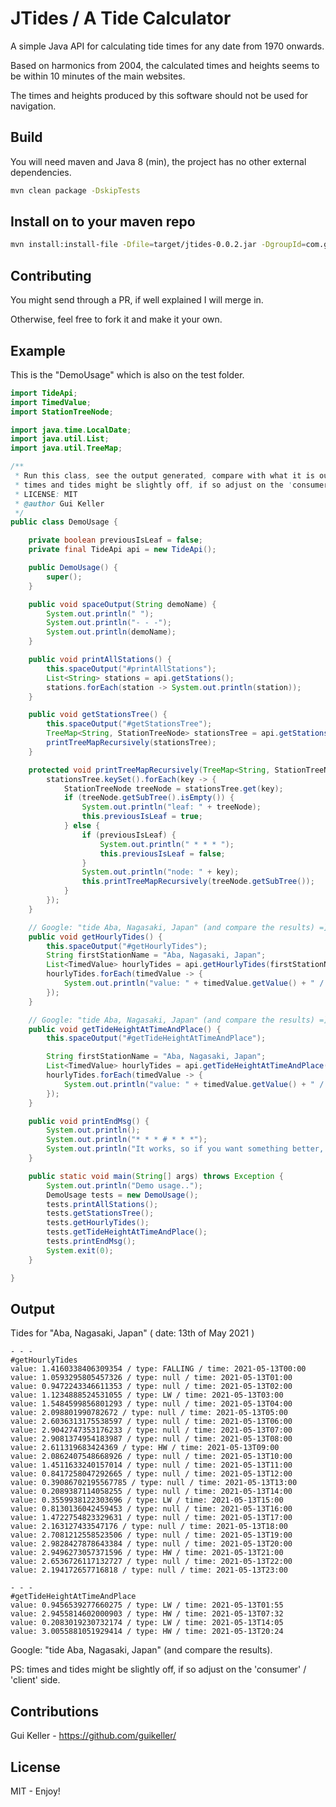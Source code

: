 # JTides / A Tide Calculator

A simple Java API for calculating tide times for any date from 1970 onwards. 

Based on harmonics from 2004, the calculated times and heights seems to be within 10 minutes of the main websites.

The times and heights produced by this software should not be used for navigation.

## Build

You will need maven and Java 8 (min), the project has no other external dependencies.
```bash
mvn clean package -DskipTests
```

## Install on to your maven repo
```bash
mvn install:install-file -Dfile=target/jtides-0.0.2.jar -DgroupId=com.github -DartifactId=jtides -Dversion=0.0.2 -Dpackaging=jar
```

## Contributing

You might send through a PR, if well explained I will merge in.

Otherwise, feel free to fork it and make it your own.

## Example

This is the "DemoUsage" which is also on the test folder.

```java
import TideApi;
import TimedValue;
import StationTreeNode;

import java.time.LocalDate;
import java.util.List;
import java.util.TreeMap;

/**
 * Run this class, see the output generated, compare with what it is out there (google)
 * times and tides might be slightly off, if so adjust on the 'consumer' / 'client'
 * LICENSE: MIT
 * @author Gui Keller
 */
public class DemoUsage {

    private boolean previousIsLeaf = false;
    private final TideApi api = new TideApi();

    public DemoUsage() {
        super();
    }

    public void spaceOutput(String demoName) {
        System.out.println(" ");
        System.out.println("- - -");
        System.out.println(demoName);
    }

    public void printAllStations() {
        this.spaceOutput("#printAllStations");
        List<String> stations = api.getStations();
        stations.forEach(station -> System.out.println(station));
    }

    public void getStationsTree() {
        this.spaceOutput("#getStationsTree");
        TreeMap<String, StationTreeNode> stationsTree = api.getStationsTree();
        printTreeMapRecursively(stationsTree);
    }

    protected void printTreeMapRecursively(TreeMap<String, StationTreeNode> stationsTree) {
        stationsTree.keySet().forEach(key -> {
            StationTreeNode treeNode = stationsTree.get(key);
            if (treeNode.getSubTree().isEmpty()) {
                System.out.println("leaf: " + treeNode);
                this.previousIsLeaf = true;
            } else {
                if (previousIsLeaf) {
                    System.out.println(" * * * ");
                    this.previousIsLeaf = false;
                }
                System.out.println("node: " + key);
                this.printTreeMapRecursively(treeNode.getSubTree());
            }
        });
    }

    // Google: "tide Aba, Nagasaki, Japan" (and compare the results) =]
    public void getHourlyTides() {
        this.spaceOutput("#getHourlyTides");
        String firstStationName = "Aba, Nagasaki, Japan";
        List<TimedValue> hourlyTides = api.getHourlyTides(firstStationName, LocalDate.now());
        hourlyTides.forEach(timedValue -> {
            System.out.println("value: " + timedValue.getValue() + " / type: " + timedValue.getType() + " / time: " + timedValue.getCalendar());
        });
    }

    // Google: "tide Aba, Nagasaki, Japan" (and compare the results) =]
    public void getTideHeightAtTimeAndPlace() {
        this.spaceOutput("#getTideHeightAtTimeAndPlace");

        String firstStationName = "Aba, Nagasaki, Japan";
        List<TimedValue> hourlyTides = api.getTideHeightAtTimeAndPlace(firstStationName, LocalDate.now());
        hourlyTides.forEach(timedValue -> {
            System.out.println("value: " + timedValue.getValue() + " / type: " + timedValue.getType() + " / time: " + timedValue.getCalendar());
        });
    }

    public void printEndMsg() {
        System.out.println();
        System.out.println("* * * # * * *");
        System.out.println("It works, so if you want something better, clone this repo and do it yourself.");
    }

    public static void main(String[] args) throws Exception {
        System.out.println("Demo usage..");
        DemoUsage tests = new DemoUsage();
        tests.printAllStations();
        tests.getStationsTree();
        tests.getHourlyTides();
        tests.getTideHeightAtTimeAndPlace();
        tests.printEndMsg();
        System.exit(0);
    }

}
```

## Output
Tides for "Aba, Nagasaki, Japan" ( date: 13th of May 2021 )

```log
- - -
#getHourlyTides
value: 1.4160338406309354 / type: FALLING / time: 2021-05-13T00:00
value: 1.0593295805457326 / type: null / time: 2021-05-13T01:00
value: 0.9472243346611353 / type: null / time: 2021-05-13T02:00
value: 1.1234888524531055 / type: LW / time: 2021-05-13T03:00
value: 1.5484599856801293 / type: null / time: 2021-05-13T04:00
value: 2.098801990782672 / type: null / time: 2021-05-13T05:00
value: 2.6036313175538597 / type: null / time: 2021-05-13T06:00
value: 2.9042747353176233 / type: null / time: 2021-05-13T07:00
value: 2.9081374954183987 / type: null / time: 2021-05-13T08:00
value: 2.611319683424369 / type: HW / time: 2021-05-13T09:00
value: 2.0862407548668926 / type: null / time: 2021-05-13T10:00
value: 1.4511633240157014 / type: null / time: 2021-05-13T11:00
value: 0.8417258047292665 / type: null / time: 2021-05-13T12:00
value: 0.39086702195567785 / type: null / time: 2021-05-13T13:00
value: 0.2089387114058255 / type: null / time: 2021-05-13T14:00
value: 0.3559938122303696 / type: LW / time: 2021-05-13T15:00
value: 0.8130136042459453 / type: null / time: 2021-05-13T16:00
value: 1.4722754823329631 / type: null / time: 2021-05-13T17:00
value: 2.163127433547176 / type: null / time: 2021-05-13T18:00
value: 2.7081212558523506 / type: null / time: 2021-05-13T19:00
value: 2.9828427878643384 / type: null / time: 2021-05-13T20:00
value: 2.9496273057371596 / type: HW / time: 2021-05-13T21:00
value: 2.6536726117132727 / type: null / time: 2021-05-13T22:00
value: 2.194172657716818 / type: null / time: 2021-05-13T23:00
 
- - -
#getTideHeightAtTimeAndPlace
value: 0.9456539277660275 / type: LW / time: 2021-05-13T01:55
value: 2.9455814602000903 / type: HW / time: 2021-05-13T07:32
value: 0.2083019230732174 / type: LW / time: 2021-05-13T14:05
value: 3.0055881051929414 / type: HW / time: 2021-05-13T20:24
```

Google: "tide Aba, Nagasaki, Japan" (and compare the results).

PS: times and tides might be slightly off, if so adjust on the 'consumer' / 'client' side.

## Contributions

Gui Keller - https://github.com/guikeller/ 

## License

MIT - Enjoy!

